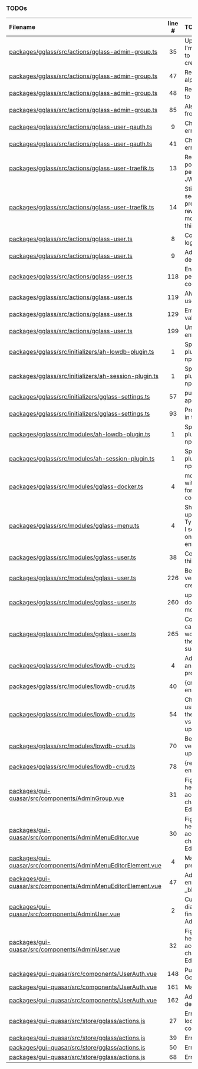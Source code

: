 ### TODOs

| Filename                                                                                                                           | line # | TODO                                                                                                                         |
| :--------------------------------------------------------------------------------------------------------------------------------- | :----: | :--------------------------------------------------------------------------------------------------------------------------- |
| [packages/gglass/src/actions/gglass-admin-group.ts](packages/gglass/src/actions/gglass-admin-group.ts#L35)                         |   35   | Upsert was because I'm lazy... Should split to create/update/replace                                                         |
| [packages/gglass/src/actions/gglass-admin-group.ts](packages/gglass/src/actions/gglass-admin-group.ts#L47)                         |   47   | Restrict "id" input to alphanum only                                                                                         |
| [packages/gglass/src/actions/gglass-admin-group.ts](packages/gglass/src/actions/gglass-admin-group.ts#L48)                         |   48   | Restrict "icon" input to alphanum only                                                                                       |
| [packages/gglass/src/actions/gglass-admin-group.ts](packages/gglass/src/actions/gglass-admin-group.ts#L85)                         |   85   | Also remove group from all afflicted users                                                                                   |
| [packages/gglass/src/actions/gglass-user-gauth.ts](packages/gglass/src/actions/gglass-user-gauth.ts#L9)                            |   9    | Check for possible error flows                                                                                               |
| [packages/gglass/src/actions/gglass-user-gauth.ts](packages/gglass/src/actions/gglass-user-gauth.ts#L41)                           |   41   | Check for possible error flows                                                                                               |
| [packages/gglass/src/actions/gglass-user-traefik.ts](packages/gglass/src/actions/gglass-user-traefik.ts#L13)                       |   13   | Re-Eval psk handling, possibly TOTP of peerkey or Signed-JWT                                                                 |
| [packages/gglass/src/actions/gglass-user-traefik.ts](packages/gglass/src/actions/gglass-user-traefik.ts#L14)                       |   14   | Still not a fan of this section, high probability that I'll rewrite this a few more times later, but I think it's functional |
| [packages/gglass/src/actions/gglass-user.ts](packages/gglass/src/actions/gglass-user.ts#L8)                                        |   8    | Consider other auth login flows                                                                                              |
| [packages/gglass/src/actions/gglass-user.ts](packages/gglass/src/actions/gglass-user.ts#L9)                                        |   9    | Add API to let user delete self                                                                                              |
| [packages/gglass/src/actions/gglass-user.ts](packages/gglass/src/actions/gglass-user.ts#L118)                                      |  118   | Enable/Disable if permitted in configuration                                                                                 |
| [packages/gglass/src/actions/gglass-user.ts](packages/gglass/src/actions/gglass-user.ts#L119)                                      |  119   | Always activate if user table is empty                                                                                       |
| [packages/gglass/src/actions/gglass-user.ts](packages/gglass/src/actions/gglass-user.ts#L129)                                      |  129   | Email format validation                                                                                                      |
| [packages/gglass/src/actions/gglass-user.ts](packages/gglass/src/actions/gglass-user.ts#L199)                                      |  199   | Unify validation enforcement                                                                                                 |
| [packages/gglass/src/initializers/ah-lowdb-plugin.ts](packages/gglass/src/initializers/ah-lowdb-plugin.ts#L1)                      |   1    | Split ah-lowdb-plugin off as it's own npm module                                                                             |
| [packages/gglass/src/initializers/ah-session-plugin.ts](packages/gglass/src/initializers/ah-session-plugin.ts#L1)                  |   1    | Split ah-session-plugin off as it's own npm module                                                                           |
| [packages/gglass/src/initializers/gglass-settings.ts](packages/gglass/src/initializers/gglass-settings.ts#L57)                     |   57   | pub/priv key approach later?                                                                                                 |
| [packages/gglass/src/initializers/gglass-settings.ts](packages/gglass/src/initializers/gglass-settings.ts#L93)                     |   93   | Proper error checking in this section                                                                                        |
| [packages/gglass/src/modules/ah-lowdb-plugin.ts](packages/gglass/src/modules/ah-lowdb-plugin.ts#L1)                                |   1    | Split ah-lowdb-plugin off as it's own npm module                                                                             |
| [packages/gglass/src/modules/ah-session-plugin.ts](packages/gglass/src/modules/ah-session-plugin.ts#L1)                            |   1    | Split ah-session-plugin off as it's own npm module                                                                           |
| [packages/gglass/src/modules/gglass-docker.ts](packages/gglass/src/modules/gglass-docker.ts#L4)                                    |   4    | module to interface with docker service for auto-importing container uris                                                    |
| [packages/gglass/src/modules/gglass-menu.ts](packages/gglass/src/modules/gglass-menu.ts#L4)                                        |   4    | Should probably give up on using Typescript interfaces, I seem to be relying on actionhero to enforce them anyhow            |
| [packages/gglass/src/modules/gglass-user.ts](packages/gglass/src/modules/gglass-user.ts#L38)                                       |   38   | Correct and validate this for http and https                                                                                 |
| [packages/gglass/src/modules/gglass-user.ts](packages/gglass/src/modules/gglass-user.ts#L226)                                      |  226   | Better creation verification that the creation has failed                                                                    |
| [packages/gglass/src/modules/gglass-user.ts](packages/gglass/src/modules/gglass-user.ts#L260)                                      |  260   | update function doesn't enforce model.user interface                                                                         |
| [packages/gglass/src/modules/gglass-user.ts](packages/gglass/src/modules/gglass-user.ts#L265)                                      |  265   | Consider any error cases from this workflow, and that the updates were successful                                            |
| [packages/gglass/src/modules/lowdb-crud.ts](packages/gglass/src/modules/lowdb-crud.ts#L4)                                          |   4    | Add error handling and allow it to propagate outward                                                                         |
| [packages/gglass/src/modules/lowdb-crud.ts](packages/gglass/src/modules/lowdb-crud.ts#L40)                                         |   40   | {created: boolean, entry: X}                                                                                                 |
| [packages/gglass/src/modules/lowdb-crud.ts](packages/gglass/src/modules/lowdb-crud.ts#L54)                                         |   54   | Check all places using update to see if they expect replace vs update, then update these                                     |
| [packages/gglass/src/modules/lowdb-crud.ts](packages/gglass/src/modules/lowdb-crud.ts#L70)                                         |   70   | Better creation verification that the update has failed                                                                      |
| [packages/gglass/src/modules/lowdb-crud.ts](packages/gglass/src/modules/lowdb-crud.ts#L78)                                         |   78   | {replaced: boolean, entry: X}                                                                                                |
| [packages/gui-quasar/src/components/AdminGroup.vue](packages/gui-quasar/src/components/AdminGroup.vue#L31)                         |   31   | Figure out how the heck to get the accordion to quit changing when I hit Edit                                                |
| [packages/gui-quasar/src/components/AdminMenuEditor.vue](packages/gui-quasar/src/components/AdminMenuEditor.vue#L30)               |   30   | Figure out how the heck to get the accordion to quit changing when I hit Edit buttons                                        |
| [packages/gui-quasar/src/components/AdminMenuEditorElement.vue](packages/gui-quasar/src/components/AdminMenuEditorElement.vue#L4)  |   4    | Make dialog visually prettier/organized                                                                                      |
| [packages/gui-quasar/src/components/AdminMenuEditorElement.vue](packages/gui-quasar/src/components/AdminMenuEditorElement.vue#L47) |   47   | Add validation to enforce iframe or \_blank is selected                                                                      |
| [packages/gui-quasar/src/components/AdminUser.vue](packages/gui-quasar/src/components/AdminUser.vue#L2)                            |   2    | Cut out the create dialog from here, finish tinkering with AdminUserElement                                                  |
| [packages/gui-quasar/src/components/AdminUser.vue](packages/gui-quasar/src/components/AdminUser.vue#L32)                           |   32   | Figure out how the heck to get the accordion to quit changing when I hit Edit                                                |
| [packages/gui-quasar/src/components/UserAuth.vue](packages/gui-quasar/src/components/UserAuth.vue#L148)                            |  148   | Put in a proper Google icon here                                                                                             |
| [packages/gui-quasar/src/components/UserAuth.vue](packages/gui-quasar/src/components/UserAuth.vue#L161)                            |  161   | Make prettier                                                                                                                |
| [packages/gui-quasar/src/components/UserAuth.vue](packages/gui-quasar/src/components/UserAuth.vue#L162)                            |  162   | Add flow for user to delete self                                                                                             |
| [packages/gui-quasar/src/store/gglass/actions.js](packages/gui-quasar/src/store/gglass/actions.js#L27)                             |   27   | Error popup, clear local cookies/sessions                                                                                    |
| [packages/gui-quasar/src/store/gglass/actions.js](packages/gui-quasar/src/store/gglass/actions.js#L39)                             |   39   | Error popup                                                                                                                  |
| [packages/gui-quasar/src/store/gglass/actions.js](packages/gui-quasar/src/store/gglass/actions.js#L50)                             |   50   | Error popup                                                                                                                  |
| [packages/gui-quasar/src/store/gglass/actions.js](packages/gui-quasar/src/store/gglass/actions.js#L68)                             |   68   | Error popup                                                                                                                  |
